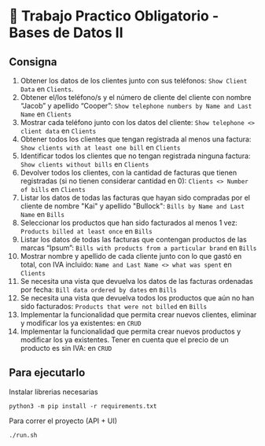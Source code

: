 # 🛒 Trabajo Practico Obligatorio - Bases de Datos II

## Consigna

1. Obtener los datos de los clientes junto con sus teléfonos: `Show Client Data` en `Clients`.
2. Obtener el/los teléfono/s y el número de cliente del cliente con nombre “Jacob” y apellido “Cooper”: `Show telephone numbers by Name and Last Name` en `Clients`
3. Mostrar cada teléfono junto con los datos del cliente: `Show telephone <> client data` en `Clients`
4. Obtener todos los clientes que tengan registrada al menos una factura: `Show clients with at least one bill` en `Clients`
5. Identificar todos los clientes que no tengan registrada ninguna factura: `Show clients without bills` en `Clients`
6. Devolver todos los clientes, con la cantidad de facturas que tienen registradas (si no tienen considerar cantidad en 0): `Clients <> Number of bills` en `Clients`
7. Listar los datos de todas las facturas que hayan sido compradas por el cliente de nombre "Kai" y apellido "Bullock": `Bills by Name and Last Name` en `Bills`
8. Seleccionar los productos que han sido facturados al menos 1 vez: `Products billed at least once` en `Bills`
9. Listar los datos de todas las facturas que contengan productos de las marcas “Ipsum”: `Bills with products from a particular brand` en `Bills`
10. Mostrar nombre y apellido de cada cliente junto con lo que gastó en total, con IVA incluido: `Name and Last Name <> what was spent` en `Clients`
11. Se necesita una vista que devuelva los datos de las facturas ordenadas por fecha: `Bill data ordered by dates` en `Bills`
12. Se necesita una vista que devuelva todos los productos que aún no han sido facturados: `Products that were not billed` en `Bills`
13. Implementar la funcionalidad que permita crear nuevos clientes, eliminar y modificar los ya existentes: en `CRUD`
14. Implementar la funcionalidad que permita crear nuevos productos y modificar los ya existentes. Tener en cuenta que el precio de un producto es sin IVA: en `CRUD`

## Para ejecutarlo

Instalar librerias necesarias
```
python3 -m pip install -r requirements.txt
```

Para correr el proyecto (API + UI)
```
./run.sh
```

